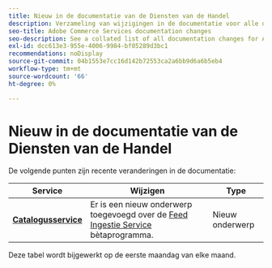 ```yaml
---
title: Nieuw in de documentatie van de Diensten van de Handel
description: Verzameling van wijzigingen in de documentatie voor alle diensten op het gebied van handel
seo-title: Adobe Commerce Services documentation changes
seo-description: See a collated list of all documentation changes for Adobe Commerce Services and integration services.
exl-id: dcc613e3-955e-4006-9984-bf05289d3bc1
recommendations: noDisplay
source-git-commit: 04b1553e7cc16d142b72553ca2a6bb9d6a6b5eb4
workflow-type: tm+mt
source-wordcount: '66'
ht-degree: 0%

---
```


# Nieuw in de documentatie van de Diensten van de Handel

De volgende punten zijn recente veranderingen in de documentatie:

| Service | Wijzigen | Type |
| -- | -- | -- |
| [**Catalogusservice**](../catalog-service/overview.md) | Er is een nieuw onderwerp toegevoegd over de [Feed Ingestie Service](https://experienceleague.adobe.com/docs/commerce-merchant-services/catalog-service/feed-ingestion.html) bètaprogramma. | Nieuw onderwerp |


Deze tabel wordt bijgewerkt op de eerste maandag van elke maand.

